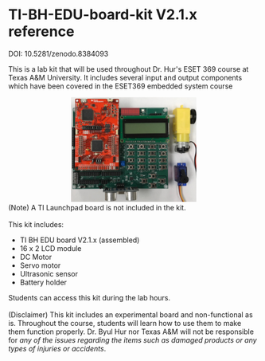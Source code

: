 # TI-BH-EDU-board-kit V2.1.x reference

DOI: 10.5281/zenodo.8384093

This is a lab kit that will be used throughout Dr. Hur's ESET 369 course at Texas A&M University. It includes several input and output components which have been covered in the ESET369 embedded system course<br />

<center><img src="./BH_EDU_board.jpg" width =50%></center>
(Note) A TI Launchpad board is not included in the kit.
<br />
<br />
This kit includes:

- TI BH EDU board V2.1.x (assembled)<br />
- 16 x 2 LCD module<br />
- DC Motor <br />
- Servo motor <br />
- Ultrasonic sensor <br />
- Battery holder <br />

Students can access this kit during the lab hours. <br />
<br />
(Disclaimer) This kit includes an experimental board and non-functional as is. Throughout the course, students will learn how to use them to make them function properly. Dr. Byul Hur nor Texas A&M will not be responsible for *any of the issues regarding the items such as damaged products or any types of injuries or accidents*.
